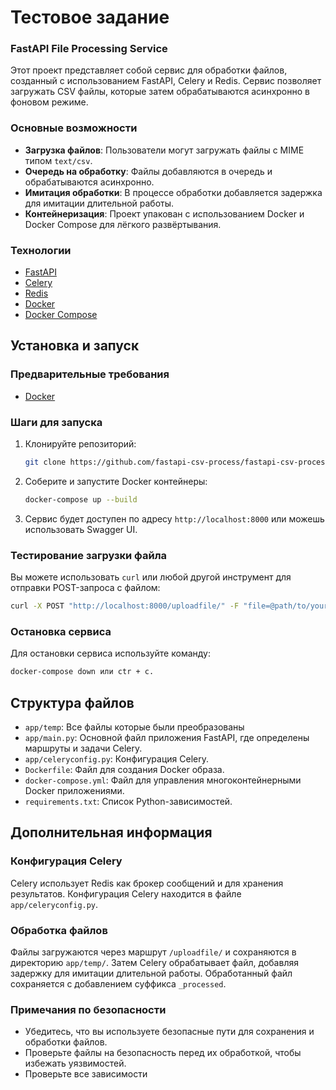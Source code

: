 # Тестовое задание

### FastAPI File Processing Service

Этот проект представляет собой сервис для обработки файлов, созданный с использованием FastAPI, Celery и Redis. Сервис
позволяет загружать CSV файлы, которые затем обрабатываются асинхронно в фоновом режиме.

### Основные возможности

- **Загрузка файлов**: Пользователи могут загружать файлы с MIME типом `text/csv`.
- **Очередь на обработку**: Файлы добавляются в очередь и обрабатываются асинхронно.
- **Имитация обработки**: В процессе обработки добавляется задержка для имитации длительной работы.
- **Контейнеризация**: Проект упакован с использованием Docker и Docker Compose для лёгкого развёртывания.

### Технологии

- [FastAPI](https://fastapi.tiangolo.com/)
- [Celery](https://docs.celeryproject.org/en/stable/)
- [Redis](https://redis.io/)
- [Docker](https://www.docker.com/)
- [Docker Compose](https://docs.docker.com/compose/)

## Установка и запуск

### Предварительные требования

- [Docker](https://www.docker.com/get-started)

### Шаги для запуска

1. Клонируйте репозиторий:
   ```bash
   git clone https://github.com/fastapi-csv-process/fastapi-csv-process.git
   ```

2. Соберите и запустите Docker контейнеры:
   ```bash
   docker-compose up --build
   ```

3. Сервис будет доступен по адресу `http://localhost:8000` или можешь использовать Swagger UI.

### Тестирование загрузки файла

Вы можете использовать `curl` или любой другой инструмент для отправки POST-запроса с файлом:

```bash
curl -X POST "http://localhost:8000/uploadfile/" -F "file=@path/to/your/file.csv"
```

### Остановка сервиса

Для остановки сервиса используйте команду:

```bash
docker-compose down или ctr + c.
```

## Структура файлов

- `app/temp`: Все файлы которые были преобразованы 
- `app/main.py`: Основной файл приложения FastAPI, где определены маршруты и задачи Celery.
- `app/celeryconfig.py`: Конфигурация Celery.
- `Dockerfile`: Файл для создания Docker образа.
- `docker-compose.yml`: Файл для управления многоконтейнерными Docker приложениями.
- `requirements.txt`: Список Python-зависимостей.

## Дополнительная информация

### Конфигурация Celery

Celery использует Redis как брокер сообщений и для хранения результатов. Конфигурация Celery находится в
файле `app/celeryconfig.py`.

### Обработка файлов

Файлы загружаются через маршрут `/uploadfile/` и сохраняются в директорию `app/temp/`. Затем Celery обрабатывает файл,
добавляя задержку для имитации длительной работы. Обработанный файл сохраняется с добавлением суффикса `_processed`.

### Примечания по безопасности

- Убедитесь, что вы используете безопасные пути для сохранения и обработки файлов.
- Проверьте файлы на безопасность перед их обработкой, чтобы избежать уязвимостей.
- Проверьте все зависимости
